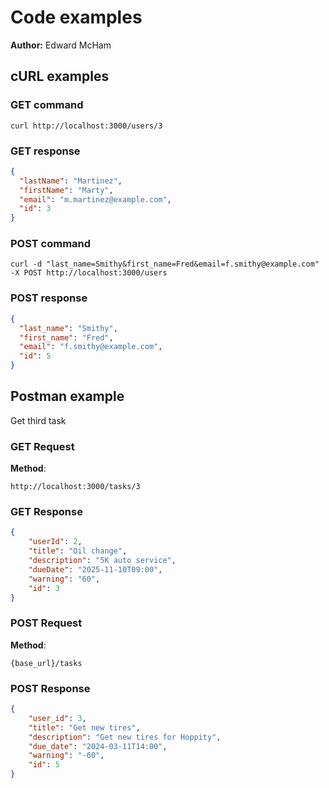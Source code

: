 # Code examples

**Author:** Edward McHam

## cURL examples

### GET command

```shell
curl http://localhost:3000/users/3
```

### GET response

```json
{
  "lastName": "Martinez",
  "firstName": "Marty",
  "email": "m.martinez@example.com",
  "id": 3
}
```

### POST command

```shell
curl -d "last_name=Smithy&first_name=Fred&email=f.smithy@example.com" -X POST http://localhost:3000/users
```

### POST response

```json
{
  "last_name": "Smithy",
  "first_name": "Fred",
  "email": "f.smithy@example.com",
  "id": 5
}
```

## Postman example

Get third task

### GET Request

**Method**:

```shell
http://localhost:3000/tasks/3
```

### GET Response

```json
{
    "userId": 2,
    "title": "Oil change",
    "description": "5K auto service",
    "dueDate": "2025-11-10T09:00",
    "warning": "60",
    "id": 3
}
```

### POST Request

**Method**:

```shell
{base_url}/tasks
```

### POST Response

```json
{
    "user_id": 3,
    "title": "Get new tires",
    "description": "Get new tires for Hoppity",
    "due_date": "2024-03-11T14:00",
    "warning": "-60",
    "id": 5
}
```
